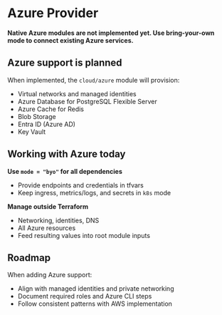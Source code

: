 # Azure Provider

**Native Azure modules are not implemented yet. Use bring-your-own mode to connect existing Azure services.**

## Azure support is planned

When implemented, the `cloud/azure` module will provision:
- Virtual networks and managed identities
- Azure Database for PostgreSQL Flexible Server
- Azure Cache for Redis
- Blob Storage
- Entra ID (Azure AD)
- Key Vault

## Working with Azure today

**Use `mode = "byo"` for all dependencies**
- Provide endpoints and credentials in tfvars
- Keep ingress, metrics/logs, and secrets in `k8s` mode

**Manage outside Terraform**
- Networking, identities, DNS
- All Azure resources
- Feed resulting values into root module inputs

## Roadmap

When adding Azure support:
- Align with managed identities and private networking
- Document required roles and Azure CLI steps
- Follow consistent patterns with AWS implementation
